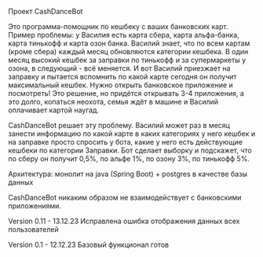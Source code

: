 Проект CashDanceBot

Это программа-помощник по кешбеку с ваших банковских карт.
Пример проблемы: у Василия есть карта сбера, карта альфа-банка, карта тинькофф и карта озон банка. Василий знает, что 
по всем картам (кроме сбера) каждый месяц обновляются категории кешбека. В один месяц высокий кешбек за заправки по
тинькофф и за супермаркеты у озона, в следующий - всё меняется. И вот Василий приезжает на заправку и пытается вспомнить
по какой карте сегодня он получит максимальный кешбек. Нужно открыть банковское приложение и посмотреть! Это решение, но
придётся открывать 3-4 приложения, а это долго, копаться неохота, семья ждёт в машине и Василий оплачивает картой наугад.

CashDanceBot решает эту проблему. Василий может раз в месяц занести информацию по какой карте в каких категориях у него
кешбек и на заправке просто спросить у бота, какие у него есть действующие кешбеки по категории Заправки. Бот сделает выборку
и подскажет, что по сберу он получит 0,5%, по альфе 1%, по озону 3%, по тинькофф 5%.

Архитектура: монолит на java (Spring Boot) + postgres в качестве базы данных

CashDanceBot никаким образом не взаимодействует с банковскими приложениями.





Version 0.11 - 13.12.23
Исправлена ошибка отображения данных всех пользователей

Version 0.1 - 12.12.23
Базовый функционал готов